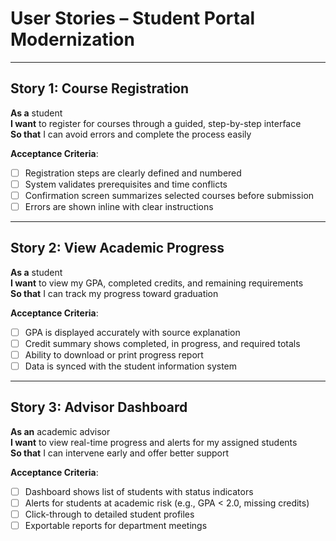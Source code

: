 # User Stories – Student Portal Modernization

---

##  Story 1: Course Registration

**As a** student  
**I want** to register for courses through a guided, step-by-step interface  
**So that** I can avoid errors and complete the process easily

**Acceptance Criteria**:
- [ ] Registration steps are clearly defined and numbered
- [ ] System validates prerequisites and time conflicts
- [ ] Confirmation screen summarizes selected courses before submission
- [ ] Errors are shown inline with clear instructions

---

##  Story 2: View Academic Progress

**As a** student  
**I want** to view my GPA, completed credits, and remaining requirements  
**So that** I can track my progress toward graduation

**Acceptance Criteria**:
- [ ] GPA is displayed accurately with source explanation
- [ ] Credit summary shows completed, in progress, and required totals
- [ ] Ability to download or print progress report
- [ ] Data is synced with the student information system

---

##  Story 3: Advisor Dashboard

**As an** academic advisor  
**I want** to view real-time progress and alerts for my assigned students  
**So that** I can intervene early and offer better support

**Acceptance Criteria**:
- [ ] Dashboard shows list of students with status indicators
- [ ] Alerts for students at academic risk (e.g., GPA < 2.0, missing credits)
- [ ] Click-through to detailed student profiles
- [ ] Exportable reports for department meetings
